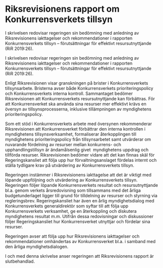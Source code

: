 # Riksrevisionens rapport om Konkurrensverkets tillsyn

I skrivelsen redovisar regeringen sin bedömning med anledning av Riksrevisionens
iakttagelser och rekommendationer i rapporten Konkurrensverkets
tillsyn – förutsättningar för effektivt resursutnyttjande (RiR
2019:26).

I skrivelsen redovisar regeringen sin bedömning med anledning av Riksrevisionens
iakttagelser och rekommendationer i rapporten Konkurrensverkets
tillsyn – förutsättningar för effektivt resursutnyttjande (RiR
2019:26).

Enligt Riksrevisionen visar granskningen på brister i Konkurrensverkets tillsynsarbete. Bristerna avser både Konkurrensverkets prioriteringspolicy och Konkurrensverkets interna kontroll. Sammantaget bedömer Riksrevisionen att Konkurrensverkets resursutnyttjande kan förbättras. För att Konkurrensverket ska använda sina resurser mer effektivt krävs en översyn av tillsynsprocesserna, inklusive tillämpningen av myndighetens prioriteringspolicy.

Som ett stöd i Konkurrensverkets arbete med översynen rekommenderar Riksrevisionen att Konkurrensverket förbättrar den interna kontrollen i myndighetens tillsynsverksamhet, formaliserar återkopplingen till myndighetens prioriteringspolicy från tillsynsarbetet samt utvärderar om nuvarande fördelning av resurser mellan konkurrens- och upphandlingstillsyn är ändamålsenlig givet  myndighetens uppdrag och tillförda resurser. Riksrevisionen bedömer vidare att det kan finnas skäl för Regeringskansliet att följa upp hur förvaltningsanslaget fördelas internt och ställa tydligare krav på utvärdering av Konkurrensverkets tillsyn.

Regeringen instämmer i Riksrevisionens iakttagelse att det är viktigt med löpande uppföljning och utvärdering av Konkurrensverkets tillsyn. Regeringen följer löpande Konkurrensverkets resultat och resursutnyttjande bl.a. genom verkets årsredovisning som tillsammans med det årliga budgetunderlaget ligger till grund för tilldelning av resurser och styrning via regleringsbrev. Regeringskansliet har även en årlig myndighetsdialog med Konkurrensverkets generaldirektör som syftar till att följa upp Konkurrensverkets verksamhet, ge en återkoppling och diskutera myndighetens resultat m.m. Utifrån dessa redovisningar och diskussioner följer Regeringskansliet hur Konkurrensverket utnyttjar och fördelar sina resurser.

Regeringen avser att följa upp hur Riksrevisionens iakttagelser och rekommendationer omhändertas av Konkurrensverket bl.a. i samband med den årliga myndighetsdialogen.

I och med denna skrivelse anser regeringen att Riksrevisionens rapport är slutbehandlad.
